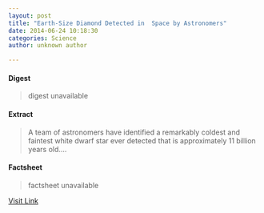 ```yaml
---
layout: post
title: "Earth-Size Diamond Detected in  Space by Astronomers"
date: 2014-06-24 10:18:30
categories: Science
author: unknown author

---
```



#### Digest
>digest unavailable

#### Extract
>A team of astronomers have identified a remarkably coldest and faintest white dwarf star ever detected that is approximately 11 billion years old....

#### Factsheet
>factsheet unavailable

[Visit Link](http://www.scienceworldreport.com/articles/15619/20140624/earth-size-diamond-in-space-detected-astronomers.htm)


